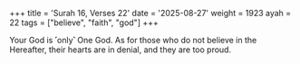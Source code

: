 +++
title = 'Surah 16, Verses 22'
date = '2025-08-27'
weight = 1923
ayah = 22
tags = ["believe", "faith", "god"]
+++

Your God is ˹only˺ One God. As for those who do not believe in the Hereafter, their hearts are in denial, and they are too proud.